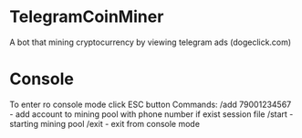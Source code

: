 # TelegramCoinMiner
A bot that mining cryptocurrency by viewing telegram ads (dogeclick.com)

# Console
To enter ro console mode click ESC button
Commands:
/add 79001234567 - add account to mining pool with phone number if exist session file
/start - starting mining pool
/exit - exit from console mode
